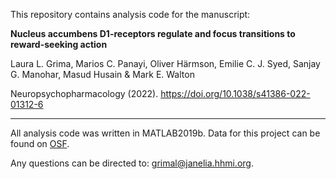 This repository contains analysis code for the manuscript:

**Nucleus accumbens D1-receptors regulate and focus transitions to reward-seeking action**

Laura L. Grima, Marios C. Panayi, Oliver Härmson, Emilie C. J. Syed, Sanjay G. Manohar, Masud Husain & Mark E. Walton

Neuropsychopharmacology (2022). https://doi.org/10.1038/s41386-022-01312-6

---

All analysis code was written in MATLAB2019b. Data for this project can be found on [OSF](https://osf.io/zsu47/?view_only=e1e18792923742e6be479298aa63d73e). 

Any questions can be directed to: grimal@janelia.hhmi.org. 

